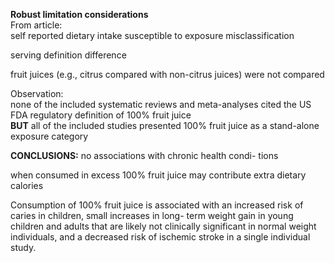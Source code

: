 **Robust limitation considerations**  
From article:  
self reported dietary intake susceptible to exposure misclassification

serving definition difference

fruit juices (e.g., citrus compared with non-citrus juices) were
not compared

Observation:  
none of the included systematic reviews and
meta-analyses cited the US FDA regulatory definition of
100% fruit juice  
**BUT**
all of the included studies presented 100% fruit juice
as a stand-alone exposure category

**CONCLUSIONS:**
no associations with chronic health condi-
tions

when consumed in excess 100%
fruit juice may contribute extra dietary calories

Consumption of 100% fruit juice is associated with an
increased risk of caries in children, small increases in long-
term weight gain in young children and adults that are likely
not clinically significant in normal weight individuals, and a
decreased risk of ischemic stroke in a single individual study.
